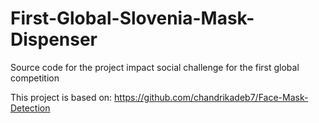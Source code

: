 # First-Global-Slovenia-Mask-Dispenser
Source code for the project impact social challenge for the first global competition

This project is based on: https://github.com/chandrikadeb7/Face-Mask-Detection

